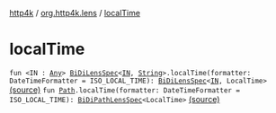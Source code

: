 [http4k](../index.md) / [org.http4k.lens](index.md) / [localTime](./local-time.md)

# localTime

`fun <IN : `[`Any`](https://kotlinlang.org/api/latest/jvm/stdlib/kotlin/-any/index.html)`> `[`BiDiLensSpec`](-bi-di-lens-spec/index.md)`<`[`IN`](local-time.md#IN)`, `[`String`](https://kotlinlang.org/api/latest/jvm/stdlib/kotlin/-string/index.html)`>.localTime(formatter: DateTimeFormatter = ISO_LOCAL_TIME): `[`BiDiLensSpec`](-bi-di-lens-spec/index.md)`<`[`IN`](local-time.md#IN)`, LocalTime>` [(source)](https://github.com/http4k/http4k/blob/master/http4k-core/src/main/kotlin/org/http4k/lens/lensSpec.kt#L228)
`fun `[`Path`](-path/index.md)`.localTime(formatter: DateTimeFormatter = ISO_LOCAL_TIME): `[`BiDiPathLensSpec`](-bi-di-path-lens-spec/index.md)`<LocalTime>` [(source)](https://github.com/http4k/http4k/blob/master/http4k-core/src/main/kotlin/org/http4k/lens/path.kt#L108)